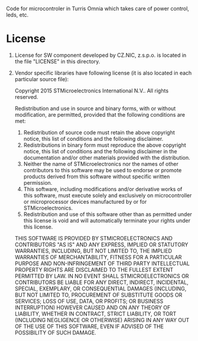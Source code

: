 Code for microcontroler in Turris Omnia which takes care of power control, leds, etc.

License
================================================================================
1) License for SW component developed by CZ.NIC, z.s.p.o. is located in the file "LICENSE" in this directory.

2) Vendor specific libraries have following license (it is also located in each particular source file):

	Copyright 2015 STMicroelectronics International N.V.. All rights reserved.

	Redistribution and use in source and binary forms, with or without modification, are permitted, provided that the following conditions are met:

	1.	Redistribution of source code must retain the above copyright notice, this list of conditions and the following disclaimer.
	2.	Redistributions in binary form must reproduce the above copyright notice, this list of conditions and the following disclaimer in the documentation and/or other materials provided with the distribution.
	3.	Neither the name of STMicroelectronics nor the names of other contributors to this software may be used to endorse or promote products derived from this software without specific written permission.
	4.	This software, including modifications and/or derivative works of this software, must execute solely and exclusively on microcontroller or microprocessor devices manufactured by or for STMicroelectronics.
	5.	Redistribution and use of this software other than as permitted under this license is void and will automatically terminate your rights under this license. 

	THIS SOFTWARE IS PROVIDED BY STMICROELECTRONICS AND CONTRIBUTORS "AS IS" AND ANY EXPRESS, IMPLIED OR STATUTORY WARRANTIES, INCLUDING, BUT NOT LIMITED TO, THE IMPLIED WARRANTIES OF MERCHANTABILITY, FITNESS FOR A PARTICULAR PURPOSE AND NON-INFRINGEMENT OF THIRD PARTY INTELLECTUAL PROPERTY RIGHTS ARE DISCLAIMED TO THE FULLEST EXTENT PERMITTED BY LAW. IN NO EVENT SHALL STMICROELECTRONICS OR CONTRIBUTORS BE LIABLE FOR ANY DIRECT, INDIRECT, INCIDENTAL, SPECIAL, EXEMPLARY, OR CONSEQUENTIAL DAMAGES (INCLUDING, BUT NOT LIMITED TO, PROCUREMENT OF SUBSTITUTE GOODS OR SERVICES; LOSS OF USE, DATA, OR PROFITS; OR BUSINESS INTERRUPTION) HOWEVER CAUSED AND ON ANY THEORY OF LIABILITY, WHETHER IN CONTRACT, STRICT LIABILITY, OR TORT (INCLUDING NEGLIGENCE OR OTHERWISE) ARISING IN ANY WAY OUT OF THE USE OF THIS SOFTWARE, EVEN IF ADVISED OF THE POSSIBILITY OF SUCH DAMAGE.


